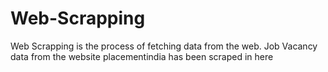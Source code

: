# Web-Scrapping

Web Scrapping is the process of fetching data from the web. 
Job Vacancy data from the website placementindia has been scraped in here
